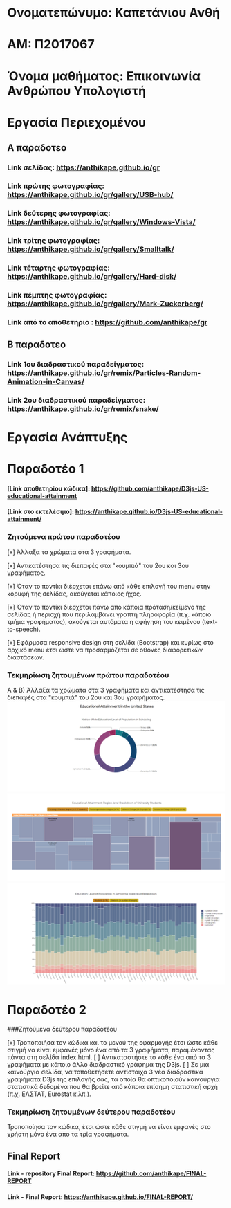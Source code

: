 # Ονοματεπώνυμο: Καπετάνιου Ανθή

# ΑΜ: Π2017067

# Όνομα μαθήματος: Επικοινωνία Ανθρώπου Υπολογιστή

# Εργασία Περιεχομένου

## Α παραδοτεο

### Link σελίδας: https://anthikape.github.io/gr

### Link πρώτης φωτογραφίας: https://anthikape.github.io/gr/gallery/USB-hub/

### Link δεύτερης φωτογραφίας: https://anthikape.github.io/gr/gallery/Windows-Vista/

### Link τρίτης φωτογραφίας: https://anthikape.github.io/gr/gallery/Smalltalk/

### Link τέταρτης φωτογραφίας: https://anthikape.github.io/gr/gallery/Hard-disk/

### Link πέμπτης φωτογραφίας: https://anthikape.github.io/gr/gallery/Mark-Zuckerberg/

### Link από το  αποθετηριο : https://github.com/anthikape/gr

## Β παραδοτεο

### Link 1ου διαδραστικού παραδείγματος: https://anthikape.github.io/gr/remix/Particles-Random-Animation-in-Canvas/

### Link 2ου διαδραστικού παραδείγματος: https://anthikape.github.io/gr/remix/snake/


# Εργασία Ανάπτυξης 

# Παραδοτέο 1 

#### [Link αποθετηρίου κώδικα]: https://github.com/anthikape/D3js-US-educational-attainment
#### [Link στο εκτελέσιμο]: https://anthikape.github.io/D3js-US-educational-attainment/

###  Zητούμενα πρώτου παραδοτέου

[x] Άλλαξα τα χρώματα στα 3 γραφήματα.

[x] Αντικατέστησα τις διεπαφές στα "κουμπιά" του 2ου και 3ου γραφήματος.

[x] Όταν το ποντίκι διέρχεται επάνω από κάθε επιλογή του menu στην κορυφή της σελίδας, ακούγεται κάποιος ήχος.

[x] Όταν το ποντίκι διέρχεται πάνω από κάποια πρόταση/κείμενο της σελίδας ή περιοχή που περιλαμβάνει γραπτή πληροφορία (π.χ. κάποιο τμήμα     γραφήματος), ακούγεται αυτόματα η αφήγηση του κειμένου (text-to-speech).

[x] Εφάρμοσα responsive design στη σελίδα (Bootstrap) και κυρίως στο αρχικό menu έτσι ώστε να προσαρμόζεται σε οθόνες διαφορετικών διαστάσεων.

### Τεκμηρίωση ζητουμένων πρώτου παραδοτέου

Α & B) Άλλαξα τα χρώματα στα 3 γραφήματα και αντικατέστησα τις διεπαφές στα "κουμπιά" του 2ου και 3ου γραφήματος.
![Screenshot](image1.png)
![Screenshot](image2.png)
![Screenshot](image3.png)

# Παραδοτέο 2

###Ζητούμενα δεύτερου παραδοτέου

[x] Τροποποιήσα τον κώδικα και το μενού της εφαρμογής έτσι ώστε κάθε στιγμή να είναι εμφανές μόνο ένα από τα 3 γραφήματα, παραμένοντας πάντα στη σελίδα index.html.
[ ] Αντικαταστήστε το κάθε ένα από τα 3 γραφήματα με κάποιο άλλο διαδραστικό γράφημα της D3js.
[ ] Σε μια καινούργια σελίδα, να τοποθετήσετε αντίστοιχα 3 νέα διαδραστικά γραφήματα D3js της επιλογής σας, τα οποία θα οπτικοποιούν καινούργια στατιστικά δεδομένα που θα βρείτε από κάποια επίσημη στατιστική αρχή (π.χ. ΕΛΣΤΑΤ, Eurostat κ.λπ.).

### Τεκμηρίωση ζητουμένων δεύτερου παραδοτέου

Τροποποίησα τον κώδικα, έτσι ώστε κάθε στιγμή να είναι εμφανές στο χρήστη μόνο ένα απο τα τρία γραφήματα.

## Final Report
 
#### Link - repository Final Report: https://github.com/anthikape/FINAL-REPORT

#### Link - Final Report: https://anthikape.github.io/FINAL-REPORT/


